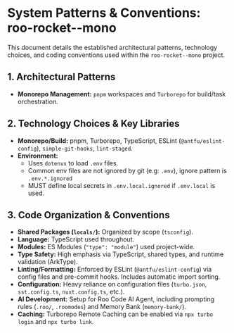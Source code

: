 # System Patterns & Conventions: roo-rocket--mono

This document details the established architectural patterns, technology choices, and coding conventions used within the `roo-rocket--mono` project.

## 1. Architectural Patterns

*   **Monorepo Management:** `pnpm` workspaces and `Turborepo` for build/task orchestration.

## 2. Technology Choices & Key Libraries

*   **Monorepo/Build:** pnpm, Turborepo, TypeScript, ESLint (`@antfu/eslint-config`), `simple-git-hooks`, `lint-staged`.
*   **Environment:** 
    * Uses `dotenvx` to load `.env` files.
    * Common env files are not ignored by git (e.g: `.env`), ignore pattern is `.env.*.ignored`
    * MUST define local secrets in `.env.local.ignored` if `.env.local` is used.

## 3. Code Organization & Conventions

*   **Shared Packages (`locals/`):** Organized by scope (`tsconfig`).
*   **Language:** TypeScript used throughout.
*   **Modules:** ES Modules (`"type": "module"`) used project-wide.
*   **Type Safety:** High emphasis via TypeScript, shared types, and runtime validation (ArkType).
*   **Linting/Formatting:** Enforced by ESLint (`@antfu/eslint-config`) via config files and pre-commit hooks. Includes automatic import sorting.
*   **Configuration:** Heavy reliance on configuration files (`turbo.json`, `sst.config.ts`, `nuxt.config.ts`, etc.).
*   **AI Development:** Setup for Roo Code AI Agent, including prompting rules (`.roo/`, `.roomodes`) and Memory Bank (`memory-bank/`).
*   **Caching:** Turborepo Remote Caching can be enabled via `npx turbo login` and `npx turbo link`.

